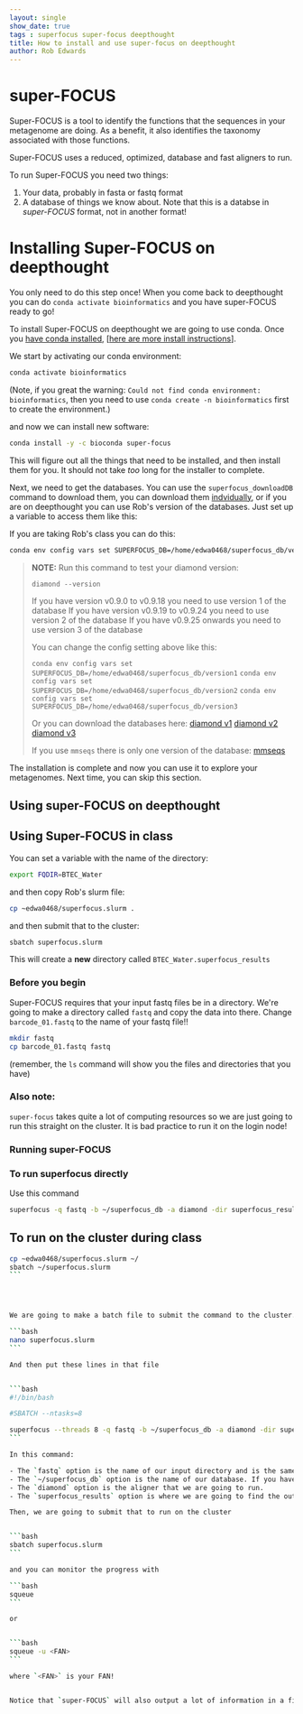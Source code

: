 ```yaml
---
layout: single
show_date: true
tags : superfocus super-focus deepthought
title: How to install and use super-focus on deepthought
author: Rob Edwards
---
```


# super-FOCUS 

Super-FOCUS is a tool to identify the functions that the sequences in your metagenome are doing. As a benefit, it also identifies the taxonomy associated with those functions.

Super-FOCUS uses a reduced, optimized, database and fast aligners to run.

To run Super-FOCUS you need two things:
1. Your data, probably in fasta or fastq format
2. A database of things we know about. Note that this is a databse in _super-FOCUS_ format, not in another format!

# Installing Super-FOCUS on deepthought

You only need to do this step once! When you come back to deepthought you can do `conda activate bioinformatics` and you have super-FOCUS ready to go!

To install Super-FOCUS on deepthought we are going to use conda. Once you [have conda installed](2020-09-02-condadeepthought.md), \[[here are more install instructions](https://fame.flinders.edu.au/blog/2021/05/27/linux-getting-started#installing-software)\].

We start by activating our conda environment:

```bash
conda activate bioinformatics
```

(Note, if you great the warning: `Could not find conda environment: bioinformatics`, then you need to use `conda create -n bioinformatics` first to create the environment.)

and now we can install new software:

```bash
conda install -y -c bioconda super-focus
```

This will figure out all the things that need to be installed, and then install them for you. It should not take _too_ long for the installer to complete.


Next, we need to get the databases. You can use the `superfocus_downloadDB` command to download them, you can download them [indvidually](https://github.com/metageni/SUPER-FOCUS/issues/66), or if you are on deepthought you can use Rob's version of the databases.  Just set up a variable to access them like this:


If you are taking Rob's class you can do this:

```bash
conda env config vars set SUPERFOCUS_DB=/home/edwa0468/superfocus_db/version1
```


> **NOTE:**
> Run this command to test your diamond version:
>
> `diamond --version`
>
> If you have version v0.9.0 to v0.9.18 you need to use version 1 of the database
> If you have version v0.9.19 to v0.9.24 you need to use version 2 of the database
> If you have v0.9.25 onwards you need to use version 3 of the database
> 
> You can change the config setting above like this:
>
> `conda env config vars set SUPERFOCUS_DB=/home/edwa0468/superfocus_db/version1`
> `conda env config vars set SUPERFOCUS_DB=/home/edwa0468/superfocus_db/version2`
> `conda env config vars set SUPERFOCUS_DB=/home/edwa0468/superfocus_db/version3`
>
> Or you can download the databases here:
> [diamond v1](https://cloudstor.aarnet.edu.au/plus/s/6VRP2aJNkmUAcvk/download)
> [diamond v2](https://cloudstor.aarnet.edu.au/plus/s/ABAbFgoUow9Swpi/download)
> [diamond v3](https://cloudstor.aarnet.edu.au/plus/s/OU5PasQIF3kYQ5m/download)
>
> If you use `mmseqs` there is only one version of the database:
> [mmseqs](https://cloudstor.aarnet.edu.au/plus/s/M1KHPaZbkABhmHL/download)



The installation is complete and now you can use it to explore your metagenomes. Next time, you can skip this section.

## Using super-FOCUS on deepthought

## Using Super-FOCUS in class

You can set a variable with the name of the directory:


```bash
export FQDIR=BTEC_Water
```

and then copy Rob's slurm file:

```bash
cp ~edwa0468/superfocus.slurm .
```

and then submit that to the cluster:

```bash
sbatch superfocus.slurm
```

This will create a **new** directory called `BTEC_Water.superfocus_results`


### Before you begin

Super-FOCUS requires that your input fastq files be in a directory. We're going to make a directory called `fastq` and copy the data into there. Change `barcode_01.fastq` to the name of your fastq file!!

```bash
mkdir fastq
cp barcode_01.fastq fastq
```

(remember, the `ls` command will show you the files and directories that you have)

### Also note:

`super-focus` takes quite a lot of computing resources so we are just going to run this straight on the cluster. It is bad practice to run it on the login node!


### Running super-FOCUS


### To run superfocus directly

Use this command

```bash
superfocus -q fastq -b ~/superfocus_db -a diamond -dir superfocus_results
```


## To run on the cluster during class


````bash
cp ~edwa0468/superfocus.slurm ~/
sbatch ~/superfocus.slurm
```




We are going to make a batch file to submit the command to the cluster. Lets call our file `superfocus.slurm`:

```bash
nano superfocus.slurm
```

And then put these lines in that file


```bash
#!/bin/bash

#SBATCH --ntasks=8

superfocus --threads 8 -q fastq -b ~/superfocus_db -a diamond -dir superfocus_results
```

In this command:

- The `fastq` option is the name of our input directory and is the same name we used above under `Before you begin`
- The `~/superfocus_db` option is the name of our database. If you have downloaded your own databases you should omit that information. This is the database that currently works with the version of super-FOCUS and diamond in conda
- The `diamond` option is the aligner that we are going to run.
- The `superfocus_results` option is where we are going to find the output

Then, we are going to submit that to run on the cluster


```bash
sbatch superfocus.slurm
```

and you can monitor the progress with

```bash
squeue
```

or 


```bash
squeue -u <FAN>
```

where `<FAN>` is your FAN!


Notice that `super-FOCUS` will also output a lot of information in a file that will be called something like `slurm-1709843.out` (but the number will be totally different). That tells you whether the command has worked or if there was some kind of error.







